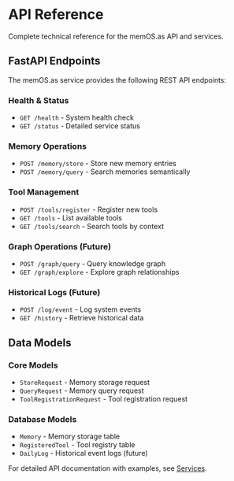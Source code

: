 # API Reference

Complete technical reference for the memOS.as API and services.

## FastAPI Endpoints

The memOS.as service provides the following REST API endpoints:

### Health & Status
- `GET /health` - System health check
- `GET /status` - Detailed service status

### Memory Operations
- `POST /memory/store` - Store new memory entries
- `POST /memory/query` - Search memories semantically

### Tool Management
- `POST /tools/register` - Register new tools
- `GET /tools` - List available tools
- `GET /tools/search` - Search tools by context

### Graph Operations (Future)
- `POST /graph/query` - Query knowledge graph
- `GET /graph/explore` - Explore graph relationships

### Historical Logs (Future)
- `POST /log/event` - Log system events
- `GET /history` - Retrieve historical data

## Data Models

### Core Models
- `StoreRequest` - Memory storage request
- `QueryRequest` - Memory query request  
- `ToolRegistrationRequest` - Tool registration request

### Database Models
- `Memory` - Memory storage table
- `RegisteredTool` - Tool registry table
- `DailyLog` - Historical event logs (future)

For detailed API documentation with examples, see [Services](services.md).